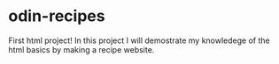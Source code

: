 # odin-recipes
First html project! In this project I will demostrate my knowledege of the html basics by making a recipe website. 
